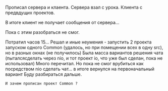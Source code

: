 Прописал сервера и клаента.
Сервера взал с урока. Клиента с предвдущих проектов.

В итоге клиент не получает сообщения от сервера...

Пока с этим разобраться не смог. 

Потратил часов 15...
    Решал и иные неумения - запустить 2 проекта запуском одного Common (удалось, но при помещении всех в одну src), но в разных окнах (не получилось)
    Была масса вариантов решения чата (пыталсясделать через nio, и тот проект io, что уже был сделан, пока не использовал)
    Много перечитал. Но пока не смог врубиться как посредством nio сделать чат...
    в итоге вернулся на первоначальный вариант
    Буду разбираться дальше.
    
    И зачем прописан проект Common ?